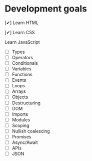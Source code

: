 # Development goals

[✔︎] Learn HTML

[✔︎] Learn CSS

Learn JavaScript
- [ ] Types
- [ ] Operators
- [ ] Conditionals
- [ ] Variables
- [ ] Functions
- [ ] Events
- [ ] Loops
- [ ] Arrays
- [ ] Objects
- [ ] Destructuring
- [ ] DOM
- [ ] Imports
- [ ] Modules
- [ ] Scoping
- [ ] Nullish coalescing
- [ ] Promises
- [ ] Async/Await
- [ ] APIs
- [ ] JSON
